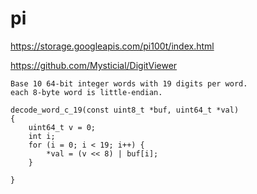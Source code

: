 # pi

https://storage.googleapis.com/pi100t/index.html

https://github.com/Mysticial/DigitViewer

```
Base 10 64-bit integer words with 19 digits per word.
each 8-byte word is little-endian.

decode_word_c_19(const uint8_t *buf, uint64_t *val)
{
    uint64_t v = 0;
    int i;
    for (i = 0; i < 19; i++) {
        *val = (v << 8) | buf[i];
    }
    
}
```